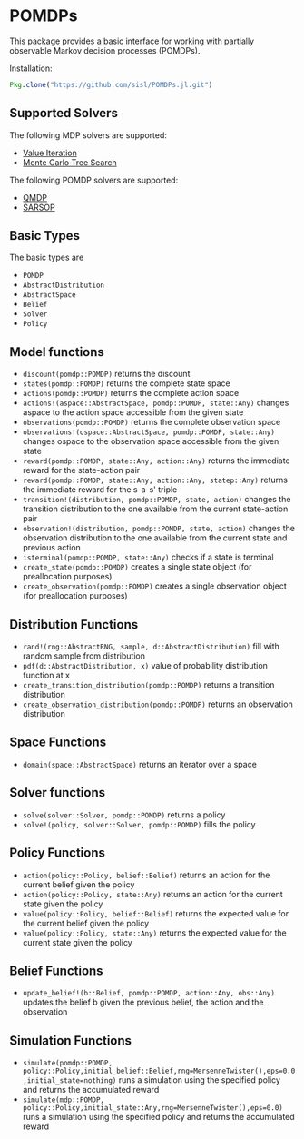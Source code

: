 # POMDPs

This package provides a basic interface for working with partially observable Markov decision processes (POMDPs).

Installation:
```julia
Pkg.clone("https://github.com/sisl/POMDPs.jl.git")
```

## Supported Solvers
The following MDP solvers are supported:
* [Value Iteration](https://github.com/sisl/DiscreteValueIteration.jl)
* [Monte Carlo Tree Search](https://github.com/sisl/MCTS.jl)

The following POMDP solvers are supported:
* [QMDP](https://github.com/sisl/QMDP.jl)
* [SARSOP](https://github.com/sisl/SARSOP.jl)

## Basic Types

The basic types are

- `POMDP`
- `AbstractDistribution`
- `AbstractSpace`
- `Belief`
- `Solver`
- `Policy`

## Model functions

- `discount(pomdp::POMDP)` returns the discount
- `states(pomdp::POMDP)` returns the complete state space 
- `actions(pomdp::POMDP)` returns the complete action space
- `actions!(aspace::AbstractSpace, pomdp::POMDP, state::Any)` changes aspace to the action space accessible from the given state
- `observations(pomdp::POMDP)` returns the complete observation space
- `observations!(ospace::AbstractSpace, pomdp::POMDP, state::Any)` changes ospace to the observation space accessible from the given state
- `reward(pomdp::POMDP, state::Any, action::Any)` returns the immediate reward for the state-action pair
- `reward(pomdp::POMDP, state::Any, action::Any, statep::Any)` returns the immediate reward for the s-a-s' triple
- `transition!(distribution, pomdp::POMDP, state, action)` changes the transition distribution to the one available from the current state-action pair 
- `observation!(distribution, pomdp::POMDP, state, action)` changes the observation distribution to the one available from the current state and previous action 
- `isterminal(pomdp::POMDP, state::Any)` checks if a state is terminal
- `create_state(pomdp::POMDP)` creates a single state object (for preallocation purposes)
- `create_observation(pomdp::POMDP)` creates a single observation object (for preallocation purposes)


## Distribution Functions

- `rand!(rng::AbstractRNG, sample, d::AbstractDistribution)` fill with random sample from distribution
- `pdf(d::AbstractDistribution, x)` value of probability distribution function at x
- `create_transition_distribution(pomdp::POMDP)` returns a transition distribution
- `create_observation_distribution(pomdp::POMDP)` returns an observation distribution


## Space Functions
- `domain(space::AbstractSpace)` returns an iterator over a space


## Solver functions

- `solve(solver::Solver, pomdp::POMDP)` returns a policy
- `solve!(policy, solver::Solver, pomdp::POMDP)` fills the policy


## Policy Functions
- `action(policy::Policy, belief::Belief)` returns an action for the current belief given the policy
- `action(policy::Policy, state::Any)` returns an action for the current state given the policy
- `value(policy::Policy, belief::Belief)` returns the expected value for the current belief given the policy
- `value(policy::Policy, state::Any)` returns the expected value for the current state given the policy


## Belief Functions
- `update_belief!(b::Belief, pomdp::POMDP, action::Any, obs::Any)` updates the belief b given the previous belief, the
  action and the observation

## Simulation Functions
- `simulate(pomdp::POMDP, policy::Policy,initial_belief::Belief,rng=MersenneTwister(),eps=0.0,initial_state=nothing)` 
runs a simulation using the specified policy and returns the accumulated reward
- `simulate(mdp::POMDP, policy::Policy,initial_state::Any,rng=MersenneTwister(),eps=0.0)` runs a simulation using the
specified policy and returns the accumulated reward


